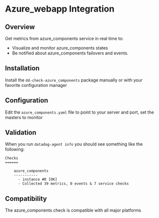 # Azure_webapp Integration

## Overview

Get metrics from azure_components service in real time to:

* Visualize and monitor azure_components states
* Be notified about azure_components failovers and events.

## Installation

Install the `dd-check-azure_components` package manually or with your favorite configuration manager

## Configuration

Edit the `azure_components.yaml` file to point to your server and port, set the masters to monitor

## Validation

When you run `datadog-agent info` you should see something like the following:

    Checks
    ======

        azure_components
        -----------
          - instance #0 [OK]
          - Collected 39 metrics, 0 events & 7 service checks

## Compatibility

The azure_components check is compatible with all major platforms
